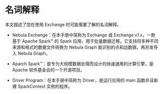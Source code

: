 # 名词解释

本文描述了您在使用 Exchange 时可能需要了解的名词解释。

- Nebula Exchange：在本手册中简称为 Exchange 或 Exchange v1.x，一款基于 Apache Spark&trade; 的 Spark 应用，用于批量数据迁移。它支持将多种不同来源和格式的数据文件转换为 Nebula Graph 能识别的点和边数据，再并发导入 Nebula Graph。

- Aparch Spark&trade;：是专为大规模数据处理而设计的快速通用的计算引擎，是 Apache 软件基金会的一个开源项目。

- Driver Program：在本手册中简称为 Driver，是运行应用的 main 函数并且新建 SparkContext 实例的程序。
